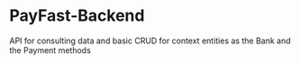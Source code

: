 # PayFast-Backend
API for consulting data and basic CRUD for context entities as the Bank and the Payment methods
